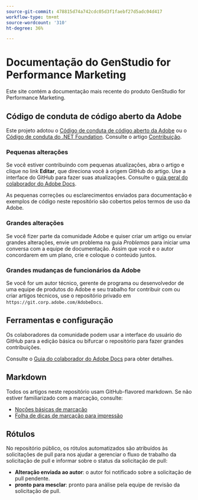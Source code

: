 ```yaml
---
source-git-commit: 478815d74a742cdc05d3f1faebf27d5adc04d417
workflow-type: tm+mt
source-wordcount: '310'
ht-degree: 36%

---
```

# Documentação do GenStudio for Performance Marketing

Este site contém a documentação mais recente do produto GenStudio for Performance Marketing.

## Código de conduta de código aberto da Adobe

Este projeto adotou o [Código de conduta de código aberto da Adobe](code-of-conduct.md) ou o [Código de conduta do .NET Foundation](https://dotnetfoundation.org/about/policies/code-of-conduct). Consulte o artigo [Contribuição](contributing.md).

### Pequenas alterações

Se você estiver contribuindo com pequenas atualizações, abra o artigo e clique no link **Editar**, que direciona você à origem GitHub do artigo. Use a interface do GitHub para fazer suas atualizações. Consulte o [guia geral do colaborador do Adobe Docs](https://experienceleague.adobe.com/br/docs/contributor/contributor-guide/introduction).

As pequenas correções ou esclarecimentos enviados para documentação e exemplos de código neste repositório são cobertos pelos termos de uso da Adobe.

### Grandes alterações

Se você fizer parte da comunidade Adobe e quiser criar um artigo ou enviar grandes alterações, envie um problema na guia _Problemas_ para iniciar uma conversa com a equipe de documentação. Assim que você e o autor concordarem em um plano, crie e coloque o conteúdo juntos.

### Grandes mudanças de funcionários da Adobe

Se você for um autor técnico, gerente de programa ou desenvolvedor de uma equipe de produtos do Adobe e seu trabalho for contribuir com ou criar artigos técnicos, use o repositório privado em `https://git.corp.adobe.com/AdobeDocs`.

## Ferramentas e configuração

Os colaboradores da comunidade podem usar a interface do usuário do GitHub para a edição básica ou bifurcar o repositório para fazer grandes contribuições.

Consulte o [Guia do colaborador do Adobe Docs](https://experienceleague.adobe.com/br/docs/contributor/contributor-guide/introduction) para obter detalhes.

## Markdown

Todos os artigos neste repositório usam GitHub-flavored markdown. Se não estiver familiarizado com a marcação, consulte:

- [Noções básicas de marcação](https://docs.github.com/br/get-started/writing-on-github/getting-started-with-writing-and-formatting-on-github/basic-writing-and-formatting-syntax)
- [Folha de dicas de marcação para impressão](https://docs.github.com/en/get-started/getting-started-with-git/git-cheatsheet)

## Rótulos

No repositório público, os rótulos automatizados são atribuídos às solicitações de pull para nos ajudar a gerenciar o fluxo de trabalho da solicitação de pull e informar sobre o status da solicitação de pull:

- **Alteração enviada ao autor**: o autor foi notificado sobre a solicitação de pull pendente.
- **pronto para mesclar**: pronto para análise pela equipe de revisão da solicitação de pull.
